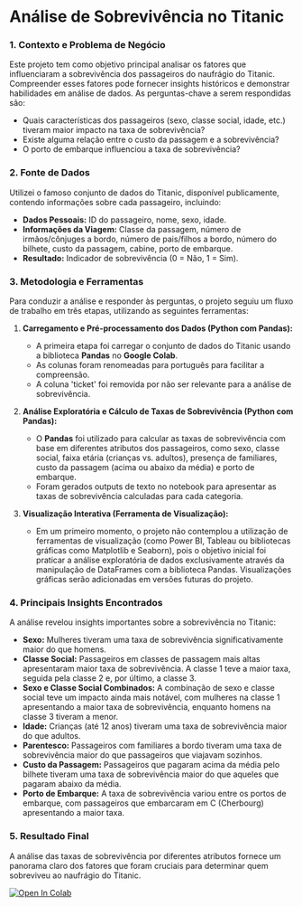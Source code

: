 # Análise de Sobrevivência no Titanic

### 1. Contexto e Problema de Negócio

Este projeto tem como objetivo principal analisar os fatores que influenciaram a sobrevivência dos passageiros do naufrágio do Titanic. Compreender esses fatores pode fornecer insights históricos e demonstrar habilidades em análise de dados. As perguntas-chave a serem respondidas são:
* Quais características dos passageiros (sexo, classe social, idade, etc.) tiveram maior impacto na taxa de sobrevivência?
* Existe alguma relação entre o custo da passagem e a sobrevivência?
* O porto de embarque influenciou a taxa de sobrevivência?

### 2. Fonte de Dados

Utilizei o famoso conjunto de dados do Titanic, disponível publicamente, contendo informações sobre cada passageiro, incluindo:
* **Dados Pessoais:** ID do passageiro, nome, sexo, idade.
* **Informações da Viagem:** Classe da passagem, número de irmãos/cônjuges a bordo, número de pais/filhos a bordo, número do bilhete, custo da passagem, cabine, porto de embarque.
* **Resultado:** Indicador de sobrevivência (0 = Não, 1 = Sim).

### 3. Metodologia e Ferramentas

Para conduzir a análise e responder às perguntas, o projeto seguiu um fluxo de trabalho em três etapas, utilizando as seguintes ferramentas:

1.  **Carregamento e Pré-processamento dos Dados (Python com Pandas):**
    * A primeira etapa foi carregar o conjunto de dados do Titanic usando a biblioteca **Pandas** no **Google Colab**.
    * As colunas foram renomeadas para português para facilitar a compreensão.
    * A coluna 'ticket' foi removida por não ser relevante para a análise de sobrevivência.

2.  **Análise Exploratória e Cálculo de Taxas de Sobrevivência (Python com Pandas):**
    * O **Pandas** foi utilizado para calcular as taxas de sobrevivência com base em diferentes atributos dos passageiros, como sexo, classe social, faixa etária (crianças vs. adultos), presença de familiares, custo da passagem (acima ou abaixo da média) e porto de embarque.
    * Foram gerados outputs de texto no notebook para apresentar as taxas de sobrevivência calculadas para cada categoria.

3.  **Visualização Interativa (Ferramenta de Visualização):**
    * Em um primeiro momento, o projeto não contemplou a utilização de ferramentas de visualização (como Power BI, Tableau ou bibliotecas gráficas como Matplotlib e Seaborn), pois o objetivo inicial foi praticar a análise exploratória de dados exclusivamente através da manipulação de DataFrames com a biblioteca Pandas. Visualizações gráficas serão adicionadas em versões futuras do projeto.

### 4. Principais Insights Encontrados

A análise revelou insights importantes sobre a sobrevivência no Titanic:
* **Sexo:** Mulheres tiveram uma taxa de sobrevivência significativamente maior do que homens.
* **Classe Social:** Passageiros em classes de passagem mais altas apresentaram maior taxa de sobrevivência. A classe 1 teve a maior taxa, seguida pela classe 2 e, por último, a classe 3.
* **Sexo e Classe Social Combinados:** A combinação de sexo e classe social teve um impacto ainda mais notável, com mulheres na classe 1 apresentando a maior taxa de sobrevivência, enquanto homens na classe 3 tiveram a menor.
* **Idade:** Crianças (até 12 anos) tiveram uma taxa de sobrevivência maior do que adultos.
* **Parentesco:** Passageiros com familiares a bordo tiveram uma taxa de sobrevivência maior do que passageiros que viajavam sozinhos.
* **Custo da Passagem:** Passageiros que pagaram acima da média pelo bilhete tiveram uma taxa de sobrevivência maior do que aqueles que pagaram abaixo da média.
* **Porto de Embarque:** A taxa de sobrevivência variou entre os portos de embarque, com passageiros que embarcaram em C (Cherbourg) apresentando a maior taxa.

### 5. Resultado Final

A análise das taxas de sobrevivência por diferentes atributos fornece um panorama claro dos fatores que foram cruciais para determinar quem sobreviveu ao naufrágio do Titanic.

[![Open In Colab](https://colab.research.google.com/assets/colab-badge.svg)](https://colab.research.google.com/drive/1ze138eSNJkIvAGM0nFh0PBzAOjoF0_Wk?usp=sharing)
